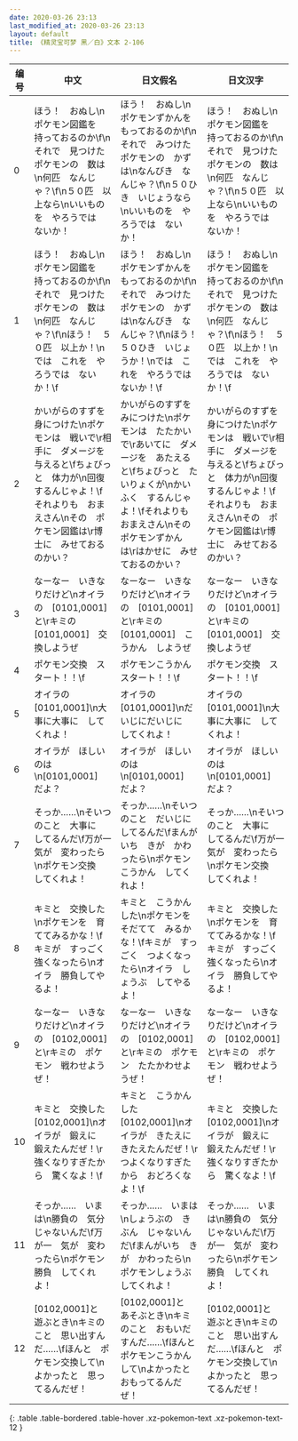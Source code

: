 ```yaml
---
date: 2020-03-26 23:13
last_modified_at: 2020-03-26 23:13
layout: default
title: 《精灵宝可梦 黑／白》文本 2-106
---
```

| 编号 | 中文 | 日文假名 | 日文汉字 |
| ---- | ---- | ---- | --- |
| 0 | ほう！　おぬし\nポケモン図鑑を　持っておるのか\f\nそれで　見つけた　ポケモンの　数は\n何匹　なんじゃ？\f\n５０匹　以上なら\nいいものを　やろうでは　ないか！ | ほう！　おぬし\nポケモンずかんを　もっておるのか\f\nそれで　みつけた　ポケモンの　かずは\nなんびき　なんじゃ？\f\n５０ひき　いじょうなら\nいいものを　やろうでは　ないか！ | ほう！　おぬし\nポケモン図鑑を　持っておるのか\f\nそれで　見つけた　ポケモンの　数は\n何匹　なんじゃ？\f\n５０匹　以上なら\nいいものを　やろうでは　ないか！ |
| 1 | ほう！　おぬし\nポケモン図鑑を　持っておるのか\f\nそれで　見つけた　ポケモンの　数は\n何匹　なんじゃ？\f\nほう！　５０匹　以上か！\nでは　これを　やろうでは　ないか！\f | ほう！　おぬし\nポケモンずかんを　もっておるのか\f\nそれで　みつけた　ポケモンの　かずは\nなんびき　なんじゃ？\f\nほう！　５０ひき　いじょうか！\nでは　これを　やろうでは　ないか！\f | ほう！　おぬし\nポケモン図鑑を　持っておるのか\f\nそれで　見つけた　ポケモンの　数は\n何匹　なんじゃ？\f\nほう！　５０匹　以上か！\nでは　これを　やろうでは　ないか！\f |
| 2 | かいがらのすずを　身につけた\nポケモンは　戦いで\r相手に　ダメージを　与えると\fちょびっと　体力が\n回復するんじゃよ！\fそれよりも　おまえさん\nその　ポケモン図鑑は\r博士に　みせておるのかい？ | かいがらのすずを　みにつけた\nポケモンは　たたかいで\rあいてに　ダメージを　あたえると\fちょびっと　たいりょくが\nかいふく　するんじゃよ！\fそれよりも　おまえさん\nその　ポケモンずかん　は\rはかせに　みせておるのかい？ | かいがらのすずを　身につけた\nポケモンは　戦いで\r相手に　ダメージを　与えると\fちょびっと　体力が\n回復するんじゃよ！\fそれよりも　おまえさん\nその　ポケモン図鑑は\r博士に　みせておるのかい？ |
| 3 | なーなー　いきなりだけど\nオイラの　[0101,0001]と\rキミの　[0101,0001]　交換しようぜ | なーなー　いきなりだけど\nオイラの　[0101,0001]と\rキミの　[0101,0001]　こうかん　しようぜ | なーなー　いきなりだけど\nオイラの　[0101,0001]と\rキミの　[0101,0001]　交換しようぜ |
| 4 | ポケモン交換　スタート！！\f | ポケモンこうかん　スタート！！\f | ポケモン交換　スタート！！\f |
| 5 | オイラの　[0101,0001]\n大事に大事に　してくれよ！ | オイラの　[0101,0001]\nだいじにだいじに　してくれよ！ | オイラの　[0101,0001]\n大事に大事に　してくれよ！ |
| 6 | オイラが　ほしいのは\n[0101,0001]　だよ？ | オイラが　ほしいのは\n[0101,0001]　だよ？ | オイラが　ほしいのは\n[0101,0001]　だよ？ |
| 7 | そっか……\nそいつのこと　大事に　してるんだ\f万が一　気が　変わったら\nポケモン交換　してくれよ！ | そっか……\nそいつのこと　だいじに　してるんだ\fまんがいち　きが　かわったら\nポケモンこうかん　してくれよ！ | そっか……\nそいつのこと　大事に　してるんだ\f万が一　気が　変わったら\nポケモン交換　してくれよ！ |
| 8 | キミと　交換した\nポケモンを　育ててみるかな！\fキミが　すっごく　強くなったら\nオイラ　勝負してやるよ！ | キミと　こうかんした\nポケモンを　そだてて　みるかな！\fキミが　すっごく　つよくなったら\nオイラ　しょうぶ　してやるよ！ | キミと　交換した\nポケモンを　育ててみるかな！\fキミが　すっごく　強くなったら\nオイラ　勝負してやるよ！ |
| 9 | なーなー　いきなりだけど\nオイラの　[0102,0001]と\rキミの　ポケモン　戦わせようぜ！ | なーなー　いきなりだけど\nオイラの　[0102,0001]と\rキミの　ポケモン　たたかわせようぜ！ | なーなー　いきなりだけど\nオイラの　[0102,0001]と\rキミの　ポケモン　戦わせようぜ！ |
| 10 | キミと　交換した　[0102,0001]\nオイラが　鍛えに　鍛えたんだぜ！\r強くなりすぎたから　驚くなよ！\f | キミと　こうかんした　[0102,0001]\nオイラが　きたえに　きたえたんだぜ！\rつよくなりすぎたから　おどろくなよ！\f | キミと　交換した　[0102,0001]\nオイラが　鍛えに　鍛えたんだぜ！\r強くなりすぎたから　驚くなよ！\f |
| 11 | そっか……　いまは\n勝負の　気分じゃないんだ\f万が一　気が　変わったら\nポケモン勝負　してくれよ！ | そっか……　いまは\nしょうぶの　きぶん　じゃないんだ\fまんがいち　きが　かわったら\nポケモンしょうぶ　してくれよ！ | そっか……　いまは\n勝負の　気分じゃないんだ\f万が一　気が　変わったら\nポケモン勝負　してくれよ！ |
| 12 | [0102,0001]と　遊ぶとき\nキミのこと　思い出すんだ……\fほんと　ポケモン交換して\nよかったと　思ってるんだぜ！ | [0102,0001]と　あそぶとき\nキミのこと　おもいだすんだ……\fほんと　ポケモンこうかん　して\nよかったと　おもってるんだぜ！ | [0102,0001]と　遊ぶとき\nキミのこと　思い出すんだ……\fほんと　ポケモン交換して\nよかったと　思ってるんだぜ！ |
{: .table .table-bordered .table-hover .xz-pokemon-text .xz-pokemon-text-12 }